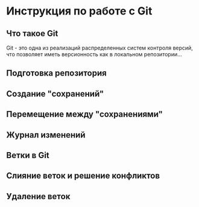 # Инструкция по работе с Git

## Что такое Git

Git - это одна из реализаций распределенных систем контроля версий, что позволяет иметь версионность как в локальном репозитории...

## Подготовка репозитория

## Создание "сохранений"

## Перемещение между "сохранениями"

## Журнал изменений

## Ветки в Git

## Слияние веток и решение конфликтов

## Удаление веток